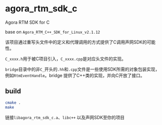 # agora_rtm_sdk_c

Agora RTM SDK for C

base on `Agora_RTM_C++_SDK_for_Linux_v2.1.12`

该项目通过重写头文件中的定义和代理调用的方式提供了C调用声网SDK的可能性。

`C_xxxx.h`用于被C项目引入，`C_xxxx.cpp`是对应头文件的实现。

`bridge`目录中的非`C_`开头的`.hh`和`.cpp`文件是一些使用SDK所需的对象包装实现，例如`RtmEventHandle`。bridge 提供了C++类的实现，并向C开放了接口。

## build

```sh
cmake .
make
```

链接`libagora_rtm_sdk_c.a`、`libc++` 以及声网SDK至你的项目
